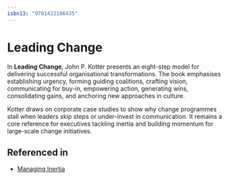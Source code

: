 ```yaml
---
isbn13: "9781422186435"
---
```


# Leading Change

In **Leading Change**, John P. Kotter presents an eight-step model for delivering successful organisational transformations. The book emphasises establishing urgency, forming guiding coalitions, crafting vision, communicating for buy-in, empowering action, generating wins, consolidating gains, and anchoring new approaches in culture.

Kotter draws on corporate case studies to show why change programmes stall when leaders skip steps or under-invest in communication. It remains a core reference for executives tackling inertia and building momentum for large-scale change initiatives.

## Referenced in

- [Managing Inertia](/strategies/defensive/managing-inertia)
